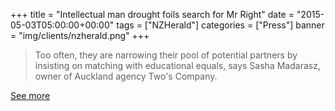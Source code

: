 +++
title = "Intellectual man drought foils search for Mr Right"
date = "2015-05-03T05:00:00+00:00"
tags = ["NZHerald"]
categories = ["Press"]
banner = "img/clients/nzherald.png"
+++

> Too often, they are narrowing their pool of potential partners by insisting on matching with educational equals, says Sasha Madarasz, owner of Auckland agency Two's Company.

<a href="http://nzh.tw/11442338">See more</a>